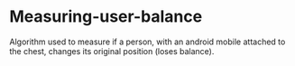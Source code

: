 # Measuring-user-balance
Algorithm used to measure if a person, with an android mobile attached to the chest, changes its original position (loses balance).
